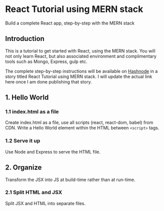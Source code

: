 # React Tutorial using MERN stack
Build a complete React app, step-by-step with the MERN stack

## Introduction
This is a tutorial to get started with React, using the MERN stack. You will
not only learn React, but also associated environment and complimentary tools
such as Mongo, Express, gulp etc.

The complete step-by-step instructions will be available on [Hashnode](https://hashnode.com)
in a story titled React Tutorial using MERN stack. I will update the actual link
here once I am done publishing that story.

## 1. Hello World

### 1.1 index.html as a file
Create index.html as a file, use all scripts (react, react-dom, babel) from CDN.
Write a Hello World element within the HTML between `<script>` tags.

### 1.2 Serve it up
Use Node and Express to serve the HTML file.

## 2. Organize
Transform the JSX into JS at build-time rather than at run-time.

### 2.1 Split HTML and JSX
Split JSX and HTML into separate files.
